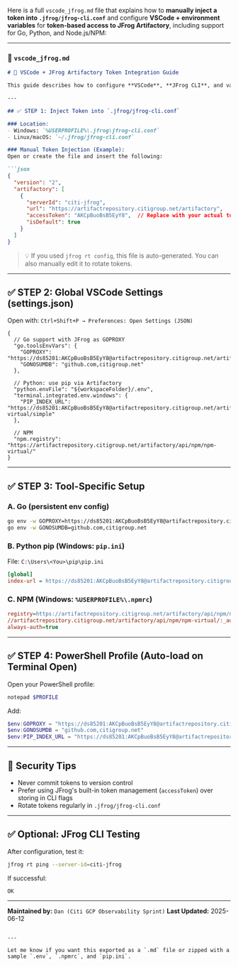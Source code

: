 Here is a full `vscode_jfrog.md` file that explains how to **manually inject a token into `.jfrog/jfrog-cli.conf`** and configure **VSCode + environment variables** for **token-based access to JFrog Artifactory**, including support for Go, Python, and Node.js/NPM:

---

### 📄 `vscode_jfrog.md`

````md
# 🔐 VSCode + JFrog Artifactory Token Integration Guide

This guide describes how to configure **VSCode**, **JFrog CLI**, and various language environments (Go, Python, Node.js) to authenticate using a **permanent access token** for JFrog Artifactory, e.g., `https://artifactrepository.citigroup.net`.

---

## ✅ STEP 1: Inject Token into `.jfrog/jfrog-cli.conf`

### Location:
- Windows: `%USERPROFILE%\.jfrog\jfrog-cli.conf`
- Linux/macOS: `~/.jfrog/jfrog-cli.conf`

### Manual Token Injection (Example):
Open or create the file and insert the following:

```json
{
  "version": "2",
  "artifactory": [
    {
      "serverId": "citi-jfrog",
      "url": "https://artifactrepository.citigroup.net/artifactory",
      "accessToken": "AKCpBuoBsB5EyY8",  // Replace with your actual token
      "isDefault": true
    }
  ]
}
````

> 💡 If you used `jfrog rt config`, this file is auto-generated. You can also manually edit it to rotate tokens.

---

## ✅ STEP 2: Global VSCode Settings (settings.json)

Open with: `Ctrl+Shift+P → Preferences: Open Settings (JSON)`

```jsonc
{
  // Go support with JFrog as GOPROXY
  "go.toolsEnvVars": {
    "GOPROXY": "https://ds85201:AKCpBuoBsB5EyY8@artifactrepository.citigroup.net/artifactory/api/go/goproxy",
    "GONOSUMDB": "github.com,citigroup.net"
  },

  // Python: use pip via Artifactory
  "python.envFile": "${workspaceFolder}/.env",
  "terminal.integrated.env.windows": {
    "PIP_INDEX_URL": "https://ds85201:AKCpBuoBsB5EyY8@artifactrepository.citigroup.net/artifactory/api/pypi/pypi-virtual/simple"
  },

  // NPM
  "npm.registry": "https://artifactrepository.citigroup.net/artifactory/api/npm/npm-virtual/"
}
```

---

## ✅ STEP 3: Tool-Specific Setup

### A. Go (persistent env config)

```bash
go env -w GOPROXY=https://ds85201:AKCpBuoBsB5EyY8@artifactrepository.citigroup.net/artifactory/api/go/goproxy
go env -w GONOSUMDB=github.com,citigroup.net
```

### B. Python pip (Windows: `pip.ini`)

File: `C:\Users\<You>\pip\pip.ini`

```ini
[global]
index-url = https://ds85201:AKCpBuoBsB5EyY8@artifactrepository.citigroup.net/artifactory/api/pypi/pypi-virtual/simple
```

### C. NPM (Windows: `%USERPROFILE%\.npmrc`)

```ini
registry=https://artifactrepository.citigroup.net/artifactory/api/npm/npm-virtual/
//artifactrepository.citigroup.net/artifactory/api/npm/npm-virtual/:_authToken=AKCpBuoBsB5EyY8
always-auth=true
```

---

## ✅ STEP 4: PowerShell Profile (Auto-load on Terminal Open)

Open your PowerShell profile:

```powershell
notepad $PROFILE
```

Add:

```powershell
$env:GOPROXY = "https://ds85201:AKCpBuoBsB5EyY8@artifactrepository.citigroup.net/artifactory/api/go/goproxy"
$env:GONOSUMDB = "github.com,citigroup.net"
$env:PIP_INDEX_URL = "https://ds85201:AKCpBuoBsB5EyY8@artifactrepository.citigroup.net/artifactory/api/pypi/pypi-virtual/simple"
```

---

## 🛑 Security Tips

* Never commit tokens to version control
* Prefer using JFrog's built-in token management (`accessToken`) over storing in CLI flags
* Rotate tokens regularly in `.jfrog/jfrog-cli.conf`

---

## ✅ Optional: JFrog CLI Testing

After configuration, test it:

```bash
jfrog rt ping --server-id=citi-jfrog
```

If successful:

```text
OK
```

---

**Maintained by:** `Dan (Citi GCP Observability Sprint)`
**Last Updated:** 2025-06-12

```

---

Let me know if you want this exported as a `.md` file or zipped with a sample `.env`, `.npmrc`, and `pip.ini`.
```

